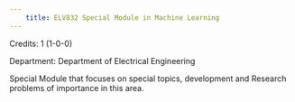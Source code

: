 ```yaml
---
    title: ELV832 Special Module in Machine Learning
---
```

Credits: 1 (1-0-0)

Department: Department of Electrical Engineering

Special Module that focuses on special topics, development and Research problems of importance in this area.